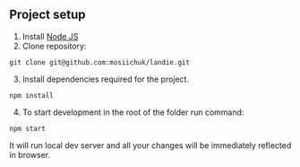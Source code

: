
## Project setup
1. Install [Node JS](https://nodejs.org/uk/)
2. Clone repository: 
```
git clone git@github.com:mosiichuk/landie.git
```
3. Install dependencies required for the project.
```
npm install
```
4. To start development in the root of the folder run command:
```
npm start
```
It will run local dev server and all your changes will be immediately reflected in browser.

